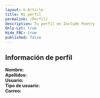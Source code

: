 ```yaml
---
layout: G-Article
title: Mi perfil
permalink: /Perfil/
description: Tu perfil en Include Poetry
Only-Lyt: true
Hide_FBC: true
published: false
---
```


## Información de perfil

<p>
    <b>Nombre:</b> <i id="ElNombre"></i> <br>
    <b>Apellidos:</b> <i id="LosApellidos"></i> <br>
    <b>Usuario:</b> <i id="ElUsuario"></i> <br>
    <b>Tipo de usuario:</b> <i id="ElTipoDeUsuario"></i> <br>
    <b>Correo:</b> <i id="ElCorreo"></i> <br>
</p>

<script src="{{ site.iP-Sources }}/JS/Universal/Perfil.js"></script>